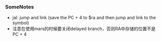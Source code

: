 ### SomeNotes

* jal: jump and link (save the PC + 4 to $ra and then jump and link to the symbol)
* 注意在使用mars的时候要关闭delayed branch，否则RA中存储的位置不是PC + 4